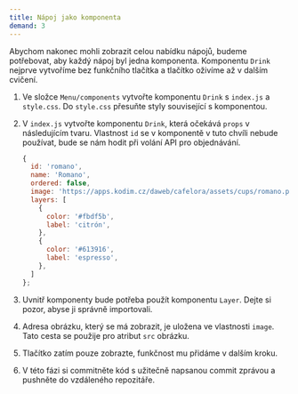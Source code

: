 ```yaml
---
title: Nápoj jako komponenta
demand: 3
---
```


Abychom nakonec mohli zobrazit celou nabídku nápojů, budeme potřebovat, aby každý nápoj byl jedna komponenta. Komponentu `Drink` nejprve vytvoříme bez funkčního tlačítka a tlačítko oživíme až v dalším cvičení.

1. Ve složce `Menu/components` vytvořte komponentu `Drink` s `index.js` a `style.css`. Do `style.css` přesuňte styly související s komponentou.
1. V `index.js` vytvořte komponentu `Drink`, která očekává `props` v následujícím tvaru. Vlastnost `id` se v komponentě v tuto chvíli nebude používat, bude se nám hodit při volání API pro objednávání.

   ```js
   {
     id: 'romano',
     name: 'Romano',
     ordered: false,
     image: 'https://apps.kodim.cz/daweb/cafelora/assets/cups/romano.png',
     layers: [
       {
         color: '#fbdf5b',
         label: 'citrón',
       },
       {
         color: '#613916',
         label: 'espresso',
       },
     ]
   };
   ```

1. Uvnitř komponenty bude potřeba použít komponentu `Layer`. Dejte si pozor, abyse ji správně importovali.
1. Adresa obrázku, který se má zobrazit, je uložena ve vlastnosti `image`. Tato cesta se použije pro atribut `src` obrázku.
1. Tlačítko zatím pouze zobrazte, funkčnost mu přidáme v dalším kroku.
1. V této fázi si commitněte kód s užitečně napsanou commit zprávou a pushněte do vzdáleného repozitáře.
